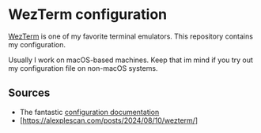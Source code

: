 # WezTerm configuration

[WezTerm](https://wezfurlong.org/wezterm/) is one of my favorite terminal
emulators. This repository contains my configuration.

Usually I work on macOS-based machines. Keep that im mind if you try out my
configuration file on non-macOS systems.

## Sources

- The fantastic [configuration documentation](https://wezfurlong.org/wezterm/config/files.html)
- [https://alexplescan.com/posts/2024/08/10/wezterm/]
